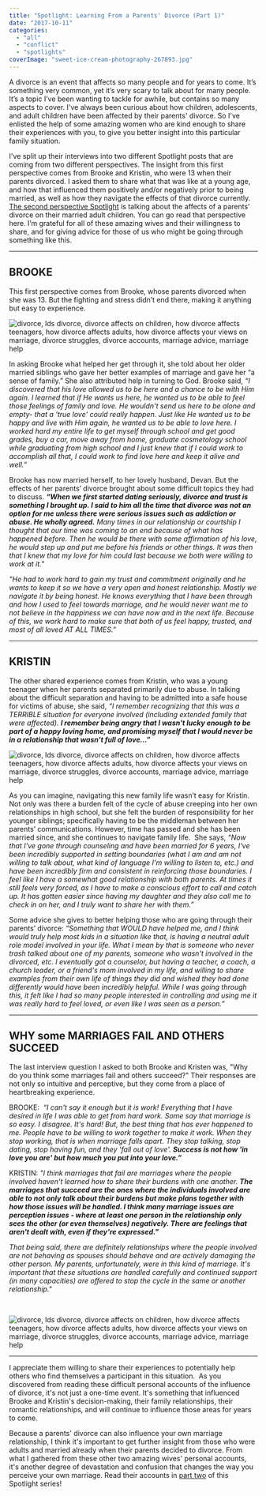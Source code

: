 ```yaml
---
title: "Spotlight: Learning From a Parents' Divorce (Part 1)"
date: "2017-10-11"
categories: 
  - "all"
  - "conflict"
  - "spotlights"
coverImage: "sweet-ice-cream-photography-267893.jpg"
---
```


A divorce is an event that affects so many people and for years to come. It’s something very common, yet it’s very scary to talk about for many people. It’s a topic I’ve been wanting to tackle for awhile, but contains so many aspects to cover. I've always been curious about how children, adolescents, and adult children have been affected by their parents' divorce. So I've enlisted the help of some amazing women who are kind enough to share their experiences with you, to give you better insight into this particular family situation.

I've split up their interviews into two different Spotlight posts that are coming from two different perspectives. The insight from this first perspective comes from Brooke and Kristin, who were 13 when their parents divorced. I asked them to share what that was like at a young age, and how that influenced them positively and/or negatively prior to being married, as well as how they navigate the effects of that divorce currently. [The second perspective Spotlight](https://freshlymarried.com/spotlight-learning-from-a-parents-divorce-part-2/) is talking about the affects of a parents' divorce on their married adult children. You can go read that perspective here. I’m grateful for all of these amazing wives and their willingness to share, and for giving advice for those of us who might be going through something like this.

* * *

## BROOKE

This first perspective comes from Brooke, whose parents divorced when she was 13. But the fighting and stress didn’t end there, making it anything but easy to experience.

![divorce, lds divorce, divorce affects on children, how divorce affects teenagers, how divorce affects adults, how divorce affects your views on marriage, divorce struggles, divorce accounts, marriage advice, marriage help](/images/brookes-spotlight-learning-from-a-parents-divorce.png)

In asking Brooke what helped her get through it, she told about her older married siblings who gave her better examples of marriage and gave her “a sense of family.” She also attributed help in turning to God. Brooke said, _“I discovered that his love allowed us to be here and a chance to be with Him again. I learned that if He wants us here, he wanted us to be able to feel those feelings of family and love. He wouldn't send us here to be alone and empty- that a 'true love' could really happen. Just like He wanted us to be happy and live with Him again, he wanted us to be able to love here. I worked hard my entire life to get myself through school and get good grades, buy a car, move away from home, graduate cosmetology school while graduating from high school and I just knew that if I could work to accomplish all that, I could work to find love here and keep it alive and well.”_

Brooke has now married herself, to her lovely husband, Devan. But the effects of her parents’ divorce brought about some difficult topics they had to discuss. _**“When we first started dating seriously, divorce and trust is something I brought up. I said to him all the time that divorce was not an option for me unless there were serious issues such as addiction or abuse. He wholly agreed.** Many times in our relationship or courtship I thought that our time was coming to an end because of what has happened before. Then he would be there with some affirmation of his love, he would step up and put me before his friends or other things. It was then that I knew that my love for him could last because we both were willing to work at it."_

_"He had to work hard to gain my trust and commitment originally and he wants to keep it so we have a very open and honest relationship. Mostly we navigate it by being honest. He knows everything that I have been through and how I used to feel towards marriage, and he would never want me to not believe in the happiness we can have now and in the next life. Because of this, we work hard to make sure that both of us feel happy, trusted, and most of all loved AT ALL TIMES.”_

* * *

## KRISTIN

The other shared experience comes from Kristin, who was a young teenager when her parents separated primarily due to abuse. In talking about the difficult separation and having to be admitted into a safe house for victims of abuse, she said, _“I remember recognizing that this was a TERRIBLE situation for everyone involved (including extended family that were affected). **I remember being angry that I wasn't lucky enough to be part of a happy loving home, and promising myself that I would never be in a relationship that wasn't full of love…”**_

![divorce, lds divorce, divorce affects on children, how divorce affects teenagers, how divorce affects adults, how divorce affects your views on marriage, divorce struggles, divorce accounts, marriage advice, marriage help](/images/spotlight-learning-from-a-parents-divorce-kristin.png)

As you can imagine, navigating this new family life wasn’t easy for Kristin. Not only was there a burden felt of the cycle of abuse creeping into her own relationships in high school, but she felt the burden of responsibility for her younger siblings; specifically having to be the middleman between her parents’ communications. However, time has passed and she has been married since, and she continues to navigate family life.  She says, _“Now that I've gone through counseling and have been married for 6 years, I've been incredibly supported in setting boundaries (what I am and am not willing to talk about, what kind of language I'm willing to listen to, etc.) and have been incredibly firm and consistent in reinforcing those boundaries. I feel like I have a somewhat good relationship with both parents. At times it still feels very forced, as I have to make a conscious effort to call and catch up. It has gotten easier since having my daughter and they also call me to check in on her, and I truly want to share her with them.”_

Some advice she gives to better helping those who are going through their parents’ divorce: _“Something that WOULD have helped me, and I think would truly help most kids in a situation like that, is having a neutral adult role model involved in your life. What I mean by that is someone who never trash talked about one of my parents, someone who wasn't involved in the divorced, etc. I eventually got a counselor, but having a teacher, a coach, a church leader, or a friend's mom involved in my life, and willing to share examples from their own life of things they did and wished they had done differently would have been incredibly helpful. While I was going through this, it felt like I had so many people interested in controlling and using me it was really hard to feel loved, or even like I was seen as a person.”_

* * *

## WHY some MARRIAGES FAIL AND OTHERS SUCCEED

The last interview question I asked to both Brooke and Kristen was, "Why do you think some marriages fail and others succeed?" Their responses are not only so intuitive and perceptive, but they come from a place of heartbreaking experience.

BROOKE:  _“I can't say it enough but it is work! Everything that I have desired in life I was able to get from hard work. Some say that marriage is so easy. I disagree. It's hard! But, the best thing that has ever happened to me. People have to be willing to work together to make it work. When they stop working, that is when marriage falls apart. They stop talking, stop dating, stop having fun, and they 'fall out of love'. **Success is not how 'in love you are' but how much you put into your love.”**_

KRISTIN: _"I think marriages that fail are marriages where the people involved haven't learned how to share their burdens with one another. **The marriages that succeed are the ones where the individuals involved are able to not only talk about their burdens but make plans together with how those issues will be handled. I think many marriage issues are perception issues - where at least one person in the relationship only sees the other (or even themselves) negatively. There are feelings that aren't dealt with, even if they're expressed."**_

_That being said, there are definitely relationships where the people involved are not behaving as spouses should behave and are actively damaging the other person. My parents, unfortunately, were in this kind of marriage. It's important that these situations are handled carefully and continued support (in many capacities) are offered to stop the cycle in the same or another relationship."_

 

![divorce, lds divorce, divorce affects on children, how divorce affects teenagers, how divorce affects adults, how divorce affects your views on marriage, divorce struggles, divorce accounts, marriage advice, marriage help](/images/anne-edgar-119383-e1507693032549.jpg)

* * *

I appreciate them willing to share their experiences to potentially help others who find themselves a participant in this situation.  As you discovered from reading these difficult personal accounts of the influence of divorce, it's not just a one-time event. It's something that influenced Brooke and Kristin's decision-making, their family relationships, their romantic relationships, and will continue to influence those areas for years to come.

Because a parents' divorce can also influence your own marriage relationship, I think it's important to get further insight from those who were adults and married already when their parents decided to divorce. From what I gathered from these other two amazing wives' personal accounts, it's another degree of devastation and confusion that changes the way you perceive your own marriage. Read their accounts in [part two](https://freshlymarried.com/spotlight-learning-from-a-parents-divorce-part-2/) of this Spotlight series!
